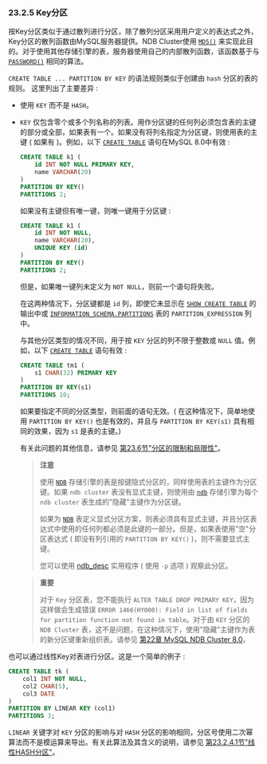 ### 23.2.5 Key分区

按Key分区类似于通过散列进行分区，除了散列分区采用用户定义的表达式之外，Key分区的散列函数由MySQL服务器提供。NDB Cluster使用 [`MD5()`](https://dev.mysql.com/doc/refman/8.0/en/encryption-functions.html#function_md5) 来实现此目的。对于使用其他存储引擎的表，服务器使用自己的内部散列函数，该函数基于与 [`PASSWORD()`](https://dev.mysql.com/doc/refman/8.0/en/encryption-functions.html#function_password) 相同的算法。

`CREATE TABLE ... PARTITION BY KEY` 的语法规则类似于创建由 `hash` 分区的表的规则。 这里列出了主要差异 :

- 使用 `KEY` 而不是 `HASH`。

- `KEY` 仅包含零个或多个列名称的列表。用作分区键的任何列必须包含表的主键的部分或全部，如果表有一个。如果没有将列名指定为分区键，则使用表的主键 ( 如果有 )。例如，以下 [`CREATE TABLE`](https://dev.mysql.com/doc/refman/8.0/en/create-table.html) 语句在MySQL 8.0中有效 :

  ```sql
  CREATE TABLE k1 (
      id INT NOT NULL PRIMARY KEY,
      name VARCHAR(20)
  )
  PARTITION BY KEY()
  PARTITIONS 2;
  ```

  如果没有主键但有唯一键，则唯一键用于分区键 :

  ```sql
  CREATE TABLE k1 (
      id INT NOT NULL,
      name VARCHAR(20),
      UNIQUE KEY (id)
  )
  PARTITION BY KEY()
  PARTITIONS 2;
  ```

  但是，如果唯一键列未定义为 `NOT NULL`，则前一个语句将失败。

  在这两种情况下，分区键都是 `id` 列，即使它未显示在 [`SHOW CREATE TABLE`](https://dev.mysql.com/doc/refman/8.0/en/show-create-table.html) 的输出中或 [`INFORMATION_SCHEMA.PARTITIONS`](https://dev.mysql.com/doc/refman/8.0/en/partitions-table.html) 表的 `PARTITION_EXPRESSION` 列中。

  与其他分区类型的情况不同，用于按 `KEY` 分区的列不限于整数或 `NULL` 值。例如，以下 [`CREATE TABLE`](https://dev.mysql.com/doc/refman/8.0/en/create-table.html) 语句有效 :

  ```sql
  CREATE TABLE tm1 (
      s1 CHAR(32) PRIMARY KEY
  )
  PARTITION BY KEY(s1)
  PARTITIONS 10;
  ```

  如果要指定不同的分区类型，则前面的语句无效。( 在这种情况下，简单地使用 `PARTITION BY KEY()` 也是有效的，并且与 `PARTITION BY KEY(s1)` 具有相同的效果，因为 `s1` 是表的主键。)

  有关此问题的其他信息，请参见 [第23.6节"分区的限制和局限性"](https://dev.mysql.com/doc/refman/8.0/en/partitioning-limitations.html)。

  > **注意**
  >
  > 使用 [`NDB`](https://dev.mysql.com/doc/refman/8.0/en/mysql-cluster.html) 存储引擎的表是按键隐式分区的，同样使用表的主键作为分区键。如果 `ndb cluster` 表没有显式主键，则使用由 [`ndb`](https://dev.mysql.com/doc/refman/8.0/en/mysql-cluster.html) 存储引擎为每个 `ndb cluster` 表生成的"隐藏"主键作为分区键。
  >
  > 如果为 [`NDB`](https://dev.mysql.com/doc/refman/8.0/en/mysql-cluster.html) 表定义显式分区方案，则表必须具有显式主键，并且分区表达式中使用的任何列都必须是此键的一部分。但是，如果表使用"空"分区表达式 ( 即没有列引用的 `PARTITION BY KEY()` )，则不需要显式主键。
  >
  > 您可以使用 [ndb_desc](https://dev.mysql.com/doc/refman/8.0/en/mysql-cluster-programs-ndb-desc.html) 实用程序 ( 使用 `-p` 选项 ) 观察此分区。

  > **重要**
  >
  > 对于 `Key` 分区表，您不能执行 `ALTER TABLE DROP PRIMARY KEY`，因为这样做会生成错误 `ERROR 1466(HY000): Field in list of fields for partition function not found in table`。对于由 `KEY` 分区的 `NDB Cluster` 表，这不是问题，在这种情况下，使用"隐藏"主键作为表的新分区键重新组织表。请参见 [第22章 MySQL NDB Cluster 8.0](https://dev.mysql.com/doc/refman/8.0/en/mysql-cluster.html)。

也可以通过线性Key对表进行分区。这是一个简单的例子 :

```sql
CREATE TABLE tk (
    col1 INT NOT NULL,
    col2 CHAR(5),
    col3 DATE
)
PARTITION BY LINEAR KEY (col1)
PARTITIONS 3;
```

`LINEAR` 关键字对 `KEY` 分区的影响与对 `HASH` 分区的影响相同，分区号使用二次幂算法而不是模运算来导出。有关此算法及其含义的说明，请参见 [第23.2.4.1节"线性HASH分区"](https://dev.mysql.com/doc/refman/8.0/en/partitioning-linear-hash.html)。